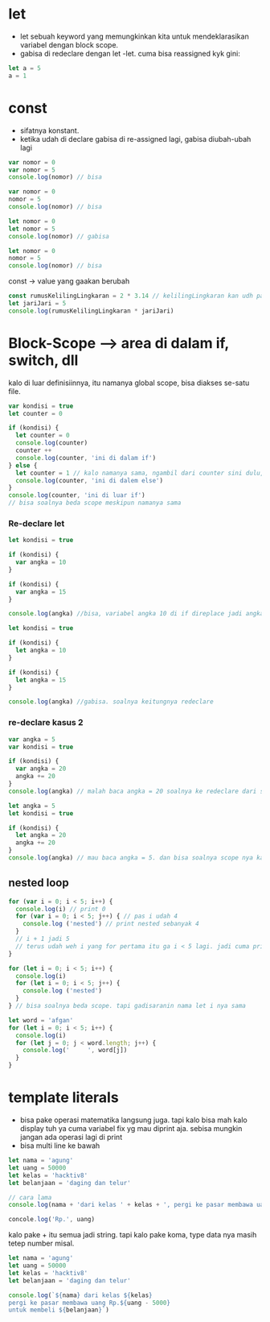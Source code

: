 # let
- let sebuah keyword yang memungkinkan kita untuk mendeklarasikan variabel dengan block scope.
- gabisa di redeclare dengan let -let. cuma bisa reassigned kyk gini:
```JavaScript
let a = 5
a = 1
```

# const
- sifatnya konstant.
- ketika udah di declare gabisa di re-assigned lagi, gabisa diubah-ubah lagi

```JavaScript
var nomor = 0
var nomor = 5
console.log(nomor) // bisa

var nomor = 0
nomor = 5
console.log(nomor) // bisa

let nomor = 0
let nomor = 5
console.log(nomor) // gabisa

let nomor = 0
nomor = 5
console.log(nomor) // bisa
```

const -> value yang gaakan berubah

```JavaScript
const rumusKelilingLingkaran = 2 * 3.14 // kelilingLingkaran kan udh pasti ya. jadi buat menghindari reassignment, pake const aja.
let jariJari = 5
console.log(rumusKelilingLingkaran * jariJari)
```


# Block-Scope --> area di dalam if, switch, dll
kalo di luar definisiinnya, itu namanya global scope, bisa diakses se-satu file.

```JavaScript
var kondisi = true
let counter = 0

if (kondisi) {
  let counter = 0
  console.log(counter)
  counter ++
  console.log(counter, 'ini di dalam if')
} else {
  let counter = 1 // kalo namanya sama, ngambil dari counter sini dulu, kalo gaada, ngambil tingkat diatasnya
  console.log(counter, 'ini di dalem else') 
}
console.log(counter, 'ini di luar if')
// bisa soalnya beda scope meskipun namanya sama
```

### Re-declare let

```JavaScript
let kondisi = true

if (kondisi) {
  var angka = 10
}

if (kondisi) {
  var angka = 15
}

console.log(angka) //bisa, variabel angka 10 di if direplace jadi angka 15 di if kedua, jadi ngeprint angka nya yang terakhir
```

```JavaScript
let kondisi = true

if (kondisi) {
  let angka = 10
}

if (kondisi) {
  let angka = 15
}

console.log(angka) //gabisa. soalnya keitungnya redeclare
```

### re-declare kasus 2

```JavaScript
var angka = 5
var kondisi = true

if (kondisi) {
  var angka = 20
  angka += 20
}
console.log(angka) // malah baca angka = 20 soalnya ke redeclare dari scope if
```

```JavaScript
let angka = 5
let kondisi = true

if (kondisi) {
  let angka = 20
  angka += 20
}
console.log(angka) // mau baca angka = 5. dan bisa soalnya scope nya kan beda. jadi itungannya ga ke redeclare
```


## nested loop
```JavaScript
for (var i = 0; i < 5; i++) {
  console.log(i) // print 0
  for (var i = 0; i < 5; j++) { // pas i udah 4
    console.log ('nested') // print nested sebanyak 4
  }
  // i + 1 jadi 5
  // terus udah weh i yang for pertama itu ga i < 5 lagi. jadi cuma print 0
}

for (let i = 0; i < 5; i++) {
  console.log(i)
  for (let i = 0; i < 5; j++) {
    console.log ('nested')
  }
} // bisa soalnya beda scope. tapi gadisaranin nama let i nya sama
```

```JavaScript
let word = 'afgan'
for (let i = 0; i < 5; i++) {
  console.log(i)
  for (let j = 0; j < word.length; j++) {
    console.log('     ', word[j])
  }
}
```

# template literals
- bisa pake operasi matematika langsung juga. tapi kalo bisa mah kalo display tuh ya cuma variabel fix yg mau diprint aja. sebisa mungkin jangan ada operasi lagi di print
- bisa multi line ke bawah

```JavaScript
let nama = 'agung'
let uang = 50000
let kelas = 'hacktiv8'
let belanjaan = 'daging dan telur'

// cara lama 
console.log(nama + 'dari kelas ' + kelas + ', pergi ke pasar membawa uang Rp.' + uang + 'untuk membeli ' + belanjaan)

concole.log('Rp.', uang)
```

kalo pake + itu semua jadi string. tapi kalo pake koma, type data nya masih tetep number misal.

```JavaScript
let nama = 'agung'
let uang = 50000
let kelas = 'hacktiv8'
let belanjaan = 'daging dan telur'

console.log(`${nama} dari kelas ${kelas}
pergi ke pasar membawa uang Rp.${uang - 5000}
untuk membeli ${belanjaan}`)
```
